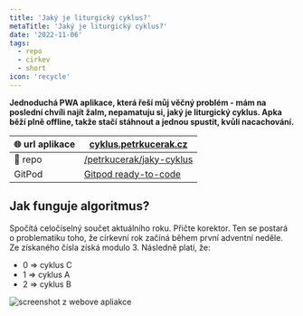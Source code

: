 ```yaml
---
title: 'Jaký je liturgický cyklus?'
metaTitle: 'Jaký je liturgický cyklus?'
date: '2022-11-06'
tags:
  - repo
  - cirkev
  - short
icon: 'recycle'
---
```


**Jednoduchá PWA aplikace, která řeší můj věčný problém - mám na poslední chvíli najít žalm, nepamatuju si, jaký je liturgický cyklus. Apka běží plně offline, takže stačí stáhnout a jednou spustit, kvůli nacachování.**

| 🌐 url aplikace | [cyklus.petrkucerak.cz](https://cyklus.petrkucerak.cz)                                        |
| -------------- | ------------------------------------------------------------------------------------- |
| 🔨 repo         | [/petrkucerak/jaky-cyklus](https://github.com/petrkucerak/jaky-cyklus)                |
| GitPod         | [Gitpod ready-to-code](https://gitpod.io/#https://github.com/petrkucerak/jaky-cyklus) |


## Jak funguje algoritmus?

Spočítá celočíselný součet aktuálního roku. Přičte korektor. Ten se postará o problematiku toho, že církevní rok začíná během první adventní neděle. Ze získaného čísla získá modulo 3. Následně platí, že:

- 0 => cyklus C
- 1 => cyklus A
- 2 => cyklus B

![screenshot z webove apliakce](/posts/images/jaky-je-liturgicky-cyklus-01.png)